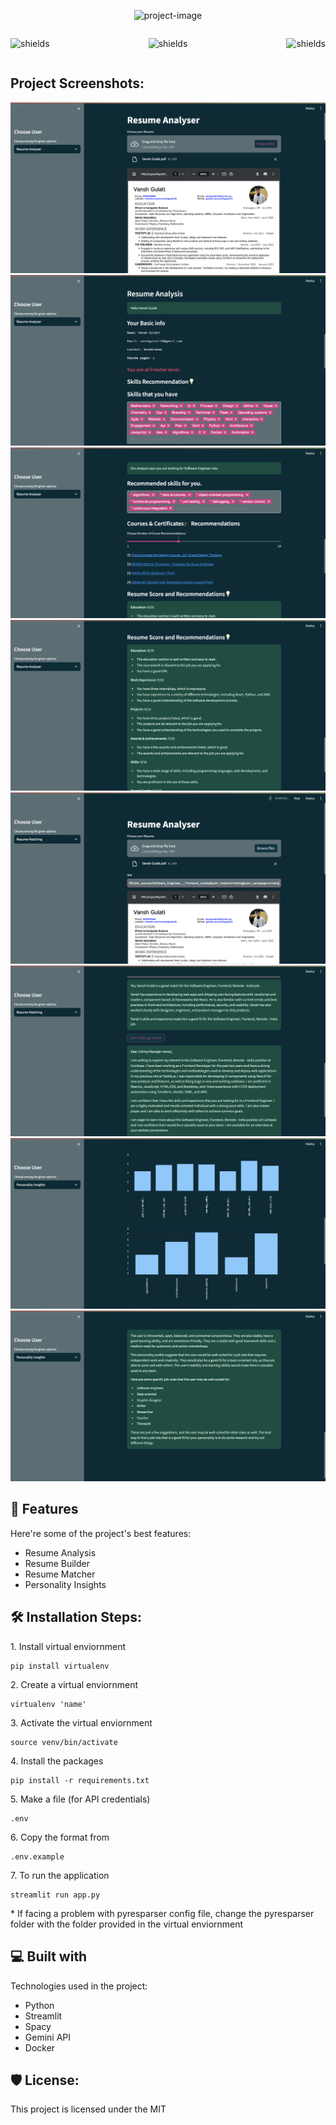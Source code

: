 <p align="center"><img src="https://socialify.git.ci/IshitaG10/Resume_Analyzer/image?description=1&amp;descriptionEditable=A%20tool%20that%20helps%20in%20the%20analysis%20of%20resumes%20improving%20it%20and%20generating%20cover%20letters%20for%20jobs&amp;font=Rokkitt&amp;forks=1&amp;language=1&amp;name=1&amp;pattern=Formal%20Invitation&amp;stargazers=1&amp;theme=Auto" alt="project-image"></p>

<!-- <p align="center"><img src="https://img.shields.io/github/commit-activity/m/badges/squint" alt="shields"></p> -->
<div style="display: flex; justify-content: space-between; align-items: center;">
    <p><img src="https://img.shields.io/badge/Gemini-8E75B2?style=for-the-badge&logo=googlebard&logoColor=fff" alt="shields"></p>
    <p><img src="https://img.shields.io/badge/Streamlit-FF4B4B?style=for-the-badge&logo=Streamlit&logoColor=white" alt="shields"></p>
    <p><img src="https://img.shields.io/badge/Python-FFD43B?style=for-the-badge&logo=python&logoColor=blue" alt="shields"></p>
</div>



<h2>Project Screenshots:</h2>

<img src="/Demo/1.png" alt="project-screenshot">

<img src="/Demo/2.png" alt="project-screenshot">

<img src="/Demo/3.png" alt="project-screenshot">

<img src="/Demo/4.png" alt="project-screenshot">

<img src="/Demo/5.png" alt="project-screenshot">

<img src="/Demo/6.png" alt="project-screenshot">

<img src="/Demo/7.png" alt="project-screenshot">

<img src="/Demo/8.png" alt="project-screenshot">
  
  
<h2>🧐 Features</h2>

Here're some of the project's best features:

*   Resume Analysis
*   Resume Builder
*   Resume Matcher
*   Personality Insights

<h2>🛠️ Installation Steps:</h2>

<p>1. Install virtual enviornment</p>

```
pip install virtualenv
```

<p>2. Create a virtual enviornment</p>

```
virtualenv 'name'
```

<p>3. Activate the virtual enviornment</p>

```
source venv/bin/activate
```

<p>4. Install the packages</p>

```
pip install -r requirements.txt
```

<p>5. Make a file (for API credentials)</p>

```
.env
```

<p>6. Copy the format from</p>

```
.env.example
```

<p>7. To run the application</p>

```
streamlit run app.py
```
<p>* If facing a problem with pyresparser config file, change the pyresparser folder with the folder provided in the virtual enviornment</p>

  
  
<h2>💻 Built with</h2>

Technologies used in the project:

*   Python
*   Streamlit
*   Spacy
*   Gemini API
*   Docker

<h2>🛡️ License:</h2>

This project is licensed under the MIT